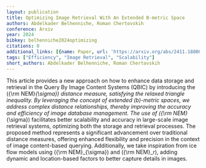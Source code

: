 ```yaml
---
layout: publication
title: Optimizing Image Retrieval With An Extended B-metric Space
authors: Abdelkader Belhenniche, Roman Chertovskih
conference: Arxiv
year: 2024
bibkey: belhenniche2024optimizing
citations: 0
additional_links: [{name: Paper, url: 'https://arxiv.org/abs/2411.18800'}]
tags: ["Efficiency", "Image Retrieval", "Scalability"]
short_authors: Abdelkader Belhenniche, Roman Chertovskih
---
```

This article provides a new approach on how to enhance data storage and
retrieval in the Query By Image Content Systems (QBIC) by introducing the \(\{\rm
NEM\}_\{\sigma\}\) distance measure, satisfying the relaxed triangle inequality. By
leveraging the concept of extended \(b\)-metric spaces, we address complex
distance relationships, thereby improving the accuracy and efficiency of image
database management. The use of \(\{\rm NEM\}_\{\sigma\}\) facilitates better
scalability and accuracy in large-scale image retrieval systems, optimizing
both the storage and retrieval processes. The proposed method represents a
significant advancement over traditional distance measures, offering enhanced
flexibility and precision in the context of image content-based querying.
Additionally, we take inspiration from ice flow models using \(\{\rm
NEM\}_\{\sigma\}\) and \(\{\rm NEM\}_r\), adding dynamic and location-based factors to
better capture details in images.